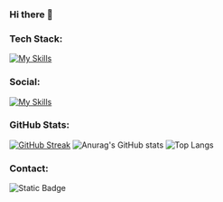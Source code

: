 ### Hi there 👋




### Tech Stack:

[![My Skills](https://skillicons.dev/icons?i=html,css,js,jquery,bootstrap,tailwind,sass,php,laravel,py,selenium,nodejs,nextjs,express,electron,react,redux,vite,mysql,linux,postman,aws,gcp,atom,vscode,wordpress,ps,ai,pr,ae,figma,docker,unity,blender,bots,codepen,stackoverflow)](https://linkedin.com/in/alihanozturk06)

### Social:
[![My Skills](https://skillicons.dev/icons?i=github,linkedin,instagram,twitter,discord)](https://linkedin.com/in/alihanozturk06)

### GitHub Stats:

[![GitHub Streak](https://streak-stats.demolab.com?user=alihan0&theme=dark&hide_border=true&date_format=j%20M%5B%20Y%5D)](https://linkedin.com/in/alihanozturk06)
![Anurag's GitHub stats](https://github-readme-stats.vercel.app/api?username=alihan0&show_icons=true&theme=transparent)
![Top Langs](https://github-readme-stats.vercel.app/api/top-langs/?username=alihan0&hide_progress=true)


### Contact:

![Static Badge](https://img.shields.io/badge/alihanozturk364%40gmail-blue?label=Email)
